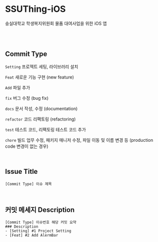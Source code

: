 # SSUThing-iOS

숭실대학교 학생복지위원회 물품 대여사업을 위한 iOS 앱 

<br><br>


## Commit Type
`Setting` 프로젝트 세팅, 라이브러리 설치

`Feat` 새로운 기능 구현 (new feature)

`Add` 파일 추가

`fix` 버그 수정 (bug fix)

`docs` 문서 작성, 수정 (documentation)

`refactor` 코드 리팩토링 (refactoring)

`test` 테스트 코드, 리팩토링 테스트 코드 추가

`chore` 빌드 업무 수정, 패키지 매니저 수정, 파일 이동 및 이름 변경 등 (production code 변경이 없는 경우)


<br>

## **Issue Title**

```
[Commit Type] 이슈 제목
```


<br>
  
## **커밋 메세지 Description**

```
[Commit Type] 이슈번호 해당 커밋 요약
### Description
- [Setting] #1 Project Setting
- [Feat] #2 Add AlermBar
```

<br>
